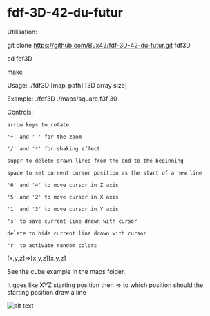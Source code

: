# fdf-3D-42-du-futur

Utilisation:

git clone https://github.com/Bux42/fdf-3D-42-du-futur.git fdf3D

cd fdf3D

make

Usage: ./fdf3D [map_path] [3D array size]

Example: ./fdf3D ./maps/square.f3f 30

Controls:

	arrow keys to rotate
	
	'+' and '-' for the zoom

	'/' and '*' for shaking effect

	suppr to delete drawn lines from the end to the beginning
	
	space to set current cursor position as the start of a new line

	'6' and '4' to move cursor in Z axis

	'5' and '2' to move cursor in X axis

	'1' and '3' to move cursor in Y axis

	's' to save current line drawn with cursor

	delete to hide current line drawn with cursor

	'r' to activate random colors

[x,y,z]=>[x,y,z][x,y,z]

See the cube example in the maps folder.

It goes like XYZ starting position then => to which position should the starting position draw a line

![alt text](https://i.imgur.com/UjrwnoC.png)
